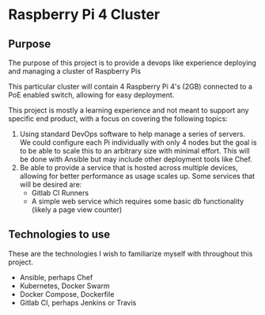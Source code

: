 # Raspberry Pi 4 Cluster

## Purpose

The purpose of this project is to provide a devops like experience deploying
and managing a cluster of Raspberry Pis

This particular cluster will contain 4 Raspberry Pi 4's (2GB) connected to a
PoE enabled switch, allowing for easy deployment.

This project is mostly a learning experience and not meant to support any
specific end product, with a focus on covering the following topics:

1. Using standard DevOps software to help manage a series of servers. We could
   configure each Pi individually with only 4 nodes but the goal is to be able
   to scale this to an arbitrary size with minimal effort.  This will be done
   with Ansible but may include other deployment tools like Chef.
1. Be able to provide a service that is hosted across multiple devices,
   allowing for better performance as usage scales up.  Some services that will
   be desired are:
   - Gitlab CI Runners
   - A simple web service which requires some basic db functionality (likely a
     page view counter)

## Technologies to use

These are the technologies I wish to familiarize myself with throughout this
project.

- Ansible, perhaps Chef
- Kubernetes, Docker Swarm
- Docker Compose, Dockerfile
- Gitlab CI, perhaps Jenkins or Travis
